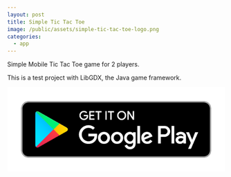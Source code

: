 ```yaml
---
layout: post
title: Simple Tic Tac Toe
image: /public/assets/simple-tic-tac-toe-logo.png
categories:
  - app
---
```


Simple Mobile Tic Tac Toe game for 2 players.

This is a test project with LibGDX, the Java game framework. 

<a href='https://play.google.com/store/apps/details?id=com.takasoft.simple_tic_tac_toe&hl=en'><img alt='Get it on Google Play' src='/public/assets/google-play-badge.png' class="google-play-badge"></a>
